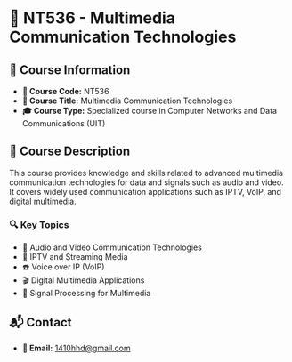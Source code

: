 # 🎥 NT536 - Multimedia Communication Technologies

## 📌 Course Information
- **📛 Course Code:** NT536  
- **📖 Course Title:** Multimedia Communication Technologies  
- **🎓 Course Type:** Specialized course in Computer Networks and Data Communications (UIT)

## 📜 Course Description
This course provides knowledge and skills related to advanced multimedia communication technologies for data and signals such as audio and video. It covers widely used communication applications such as IPTV, VoIP, and digital multimedia.  

### 🔍 **Key Topics**
- 🎵 Audio and Video Communication Technologies  
- 📡 IPTV and Streaming Media  
- ☎️ Voice over IP (VoIP)  
- 🎬 Digital Multimedia Applications  
- 🔄 Signal Processing for Multimedia  

## 📬 Contact
- **💌 Email:** 1410hhd@gmail.com
